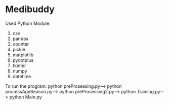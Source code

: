 # Medibuddy

Used Python Module:

1. csv
2. pandas
3. counter
4. pickle
5. matplotlib
6. pydotplus
7. tkinter
8. numpy
9. datetime

To run the program:
    python preProsessing.py--> 
    python processAgeSeason.py-->
    python preProsessing2.py-->
    python Training.py-->
    python Main.py
